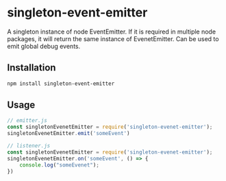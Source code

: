 # singleton-event-emitter

A singleton instance of node EventEmitter. If it is required in multiple node packages, it will return the same instance of EvenetEmitter.
Can be used to emit global debug events.

## Installation

```bash
npm install singleton-event-emitter
```

## Usage

```js
// emitter.js
const singletonEvenetEmitter = require('singleton-evenet-emitter');
singletonEvenetEmitter.emit('someEvent')

// listener.js
const singletonEvenetEmitter = require('singleton-evenet-emitter');
singletonEvenetEmitter.on('someEvent', () => {
	console.log("someEvenet");
})
```

